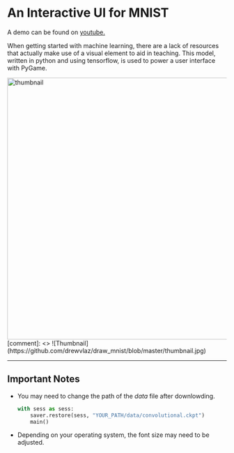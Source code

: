 # An Interactive UI for MNIST

A demo can be found on [youtube.](https://youtu.be/jn0ooptXEls "MNIST Interactive UI with PyGame")

When getting started with machine learning, there are a lack of resources that actually make use of a visual element to aid in teaching. This model, written in python and using tensorflow, is used to power a user interface with PyGame.


<img src="https://github.com/drewvlaz/draw_mnist/blob/master/thumbnail.jpg" alt="thumbnail" width="600"/>
[comment]: <> ![Thumbnail](https://github.com/drewvlaz/draw_mnist/blob/master/thumbnail.jpg)

---

## Important Notes

* You may need to change the path of the _data_ file after downlowding.
    ```python
    with sess as sess:
        saver.restore(sess, "YOUR_PATH/data/convolutional.ckpt")
        main()
    ```

* Depending on your operating system, the font size may need to be adjusted.



